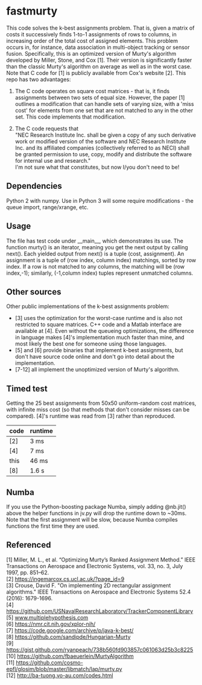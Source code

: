 # fastmurty
This code solves the k-best assignments problem. That is, given a matrix of costs it successively finds 1-to-1 assignments of rows to columns, in increasing order of the total cost of assigned elements. This problem occurs in, for instance, data association in multi-object tracking or sensor fusion.
Specifically, this is an optimized version of Murty's algorithm developed by Miller, Stone, and Cox [1]. Their version is significantly faster than the classic Murty's algorithm on average as well as in the worst case. Note that C code for [1] is publicly available from Cox's website [2]. This repo has two advantages:

1. The C code operates on square cost matrices - that is, it finds assignments between two sets of equal size. However, the paper [1] outlines a modification that can handle sets of varying size, with a 'miss cost' for elements from one set that are not matched to any in the other set. This code implements that modification.

2. The C code requests that  
"NEC Research Institute Inc. shall be given a copy of any such derivative work or modified version of the software and NEC Research Institute Inc. and its affiliated companies (collectively referred to as NECI) shall be granted permission to use, copy, modify and distribute the software for internal use and research."  
I'm not sure what that constitutes, but now I/you don't need to be!

## Dependencies
Python 2 with numpy. Use in Python 3 will some require modifications - the queue import, range/xrange, etc.

## Usage
The file has test code under \_\_main\_\_, which demonstrates its use. The function murty() is an iterator, meaning you get the next output by calling next(). Each yielded output from next() is a tuple (cost, assignment). An assignment is a tuple of (row index, column index) matchings, sorted by row index. If a row is not matched to any columns, the matching will be (row index,-1); similarly, (-1,column index) tuples represent unmatched columns.

## Other sources
Other public implementations of the k-best assignments problem:

+ [3] uses the optimization for the worst-case runtime and is also not restricted to square matrices. C++ code and a Matlab interface are available at [4]. Even without the queueing optimizations, the difference in language makes [4]'s implementation much faster than mine, and most likely the best one for someone using those languages.
+ [5] and [6] provide binaries that implement k-best assignments, but don't have source code online and don't go into detail about the implementation.
+ [7-12] all implement the unoptimized version of Murty's algorithm.

## Timed test
Getting the 25 best assignments from 50x50 uniform-random cost matrices, with infinite miss cost (so that methods that don't consider misses can be compared). [4]'s runtime was read from [3] rather than reproduced.

| code | runtime |
|------|---------|
| [2]  |   3 ms  |
| [4]  |   7 ms  |
| this |  46 ms  |
| [8]  |  1.6 s  |

## Numba
If you use the Python-boosting package Numba, simply adding @nb.jit() above the helper functions in jv.py will drop the runtime down to ~30ms. Note that the first assignment will be slow, because Numba compiles functions the first time they are used.

## Referenced
[1] Miller, M. L., et al. “Optimizing Murty’s Ranked Assignment Method.” IEEE Transactions on Aerospace and Electronic Systems, vol. 33, no. 3, July 1997, pp. 851–62.  
[2] https://ingemarcox.cs.ucl.ac.uk/?page_id=9  
[3] Crouse, David F. "On implementing 2D rectangular assignment algorithms." IEEE Transactions on Aerospace and Electronic Systems 52.4 (2016): 1679-1696.  
[4] https://github.com/USNavalResearchLaboratory/TrackerComponentLibrary  
[5] www.multiplehypothesis.com  
[6] https://nmr.cit.nih.gov/xplor-nih/  
[7] https://code.google.com/archive/p/java-k-best/  
[8] https://github.com/sandipde/Hungarian-Murty  
[9] https://gist.github.com/ryanpeach/738b560fd903857c061063d25b3c8225  
[10] https://github.com/fbaeuerlein/MurtyAlgorithm  
[11] https://github.com/cosmo-epfl/glosim/blob/master/libmatch/lap/murty.py  
[12] http://ba-tuong.vo-au.com/codes.html